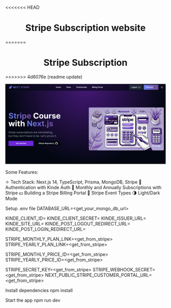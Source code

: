 <<<<<<< HEAD
<h1 align="center">Stripe Subscription website</h1>
=======
<h1 align="center">Stripe Subscription</h1>
>>>>>>> 4d6076e (readme update)

![Demo App](/public/demo-for-readme.png)

Some Features:

⚛️ Tech Stack: Next.js 14, TypeScript, Prisma, MongoDB, Stripe
🔐 Authentication with Kinde Auth
💸 Monthly and Annually Subscriptions with Stripe
💵 Building a Stripe Billing Portal
🔄 Stripe Event Types
🌗 Light/Dark Mode

Setup .env file
DATABASE_URL=<get_your_mongo_db_url>

KINDE_CLIENT_ID=
KINDE_CLIENT_SECRET=
KINDE_ISSUER_URL=
KINDE_SITE_URL=
KINDE_POST_LOGOUT_REDIRECT_URL=
KINDE_POST_LOGIN_REDIRECT_URL=

STRIPE_MONTHLY_PLAN_LINK=<get_from_stripe>
STRIPE_YEARLY_PLAN_LINK=<get_from_stripe>

STRIPE_MONTHLY_PRICE_ID=<get_from_stripe>
STRIPE_YEARLY_PRICE_ID=<get_from_stripe>

STRIPE_SECRET_KEY=<get_from_stripe>
STRIPE_WEBHOOK_SECRET=<get_from_stripe>
NEXT_PUBLIC_STRIPE_CUSTOMER_PORTAL_URL=<get_from_stripe>

Install dependencies
npm install

Start the app
npm run dev
